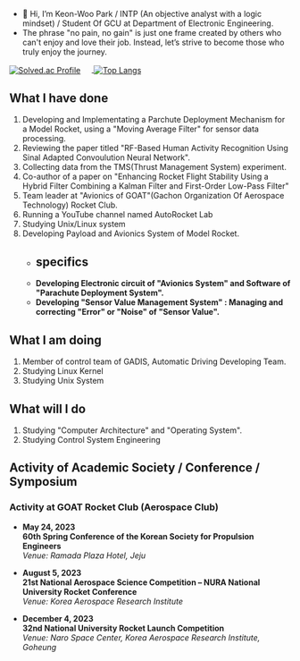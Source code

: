 
- 👋 Hi, I’m Keon-Woo Park / INTP (An objective analyst with a logic mindset) / Student Of GCU at Department of Electronic Engineering.
- The phrase "no pain, no gain" is just one frame created by others who can't enjoy and love their job. Instead, let’s strive to become those who truly enjoy the journey.

<a href="https://solved.ac/hiccupkw/">
  <img src="http://mazassumnida.wtf/api/v2/generate_badge?boj=hiccupkw" alt="Solved.ac Profile" style="vertical-align:middle; margin-right: 20px;"/>
</a>
<a href="https://github.com/anuraghazra/github-readme-stats">
  <img src="https://github-readme-stats.vercel.app/api/top-langs/?username=chaos1231107&show_icons=true&theme=blue-green" alt="Top Langs" style="vertical-align:middle;"/>
</a>

## What I have done
1. Developing and Implementating a Parchute Deployment Mechanism for a Model Rocket, using a "Moving Average Filter" for sensor data processing.
2. Reviewing the paper titled "RF-Based Human Activity Recognition Using Sinal Adapted Convoulution Neural Network".
3. Collecting data from the TMS(Thrust Management System) experiment.
4. Co-author of a paper on "Enhancing Rocket Flight Stability Using a Hybrid Filter Combining a Kalman Filter and First-Order Low-Pass Filter"
5. Team leader at "Avionics of GOAT"(Gachon Organization Of Aerospace Technology) Rocket Club.
6. Running a YouTube channel named AutoRocket Lab
7. Studying Unix/Linux system
8. Developing Payload and Avionics System of Model Rocket.
   - ## specifics
   - **Developing Electronic circuit of "Avionics System" and Software of "Parachute Deployment System".**
   - **Developing "Sensor Value Management System" : Managing and correcting "Error" or "Noise" of "Sensor Value".**
   
## What I am doing
1. Member of control team of GADIS, Automatic Driving Developing Team.
2. Studying Linux Kernel
3. Studying Unix System

## What will I do
1. Studying "Computer Architecture" and "Operating System".
2. Studying Control System Engineering


## Activity of Academic Society / Conference / Symposium

### Activity at GOAT Rocket Club (Aerospace Club)
- **May 24, 2023**  
   **60th Spring Conference of the Korean Society for Propulsion Engineers**  
  _Venue: Ramada Plaza Hotel, Jeju_

- **August 5, 2023**  
   **21st National Aerospace Science Competition – NURA National University Rocket Conference**  
  _Venue: Korea Aerospace Research Institute_

- **December 4, 2023**  
   **32nd National University Rocket Launch Competition**  
  _Venue: Naro Space Center, Korea Aerospace Research Institute, Goheung_







